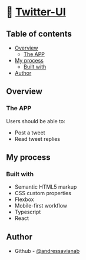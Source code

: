 # 🧮 [Twitter-UI](https://dulcet-praline-a8f967.netlify.app/)

## Table of contents

- [Overview](#overview)
  - [The APP](#the-app)
- [My process](#my-process)
  - [Built with](#built-with)
- [Author](#author)


## Overview

### The APP

Users should be able to:

- Post a tweet
- Read tweet replies

## My process

### Built with

- Semantic HTML5 markup
- CSS custom properties
- Flexbox
- Mobile-first workflow
- Typescript
- React

## Author

- Github - [@andressavianab](https://github.com/andressavianab)
